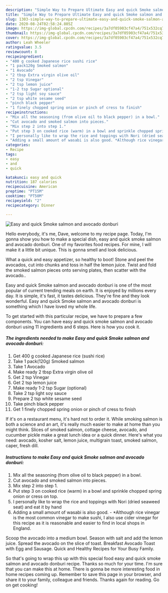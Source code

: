 ```yaml
---
description: "Simple Way to Prepare Ultimate Easy and quick Smoke salmon and avocado donburi"
title: "Simple Way to Prepare Ultimate Easy and quick Smoke salmon and avocado donburi"
slug: 1303-simple-way-to-prepare-ultimate-easy-and-quick-smoke-salmon-and-avocado-donburi
date: 2020-08-24T02:58:24.805Z
image: https://img-global.cpcdn.com/recipes/3a7df05903cf47a4/751x532cq70/easy-and-quick-smoke-salmon-and-avocado-donburi-recipe-main-photo.jpg
thumbnail: https://img-global.cpcdn.com/recipes/3a7df05903cf47a4/751x532cq70/easy-and-quick-smoke-salmon-and-avocado-donburi-recipe-main-photo.jpg
cover: https://img-global.cpcdn.com/recipes/3a7df05903cf47a4/751x532cq70/easy-and-quick-smoke-salmon-and-avocado-donburi-recipe-main-photo.jpg
author: Leah Wheeler
ratingvalue: 3.5
reviewcount: 8
recipeingredient:
- "400 g cooked Japanese rice sushi rice"
- "1 pack120g Smoked salmon"
- "1 Avocado"
- "2 tbsp Extra virgin olive oil"
- "2 tsp Vinegar"
- "2 tsp lemon juice"
- "1-2 tsp Sugar optional"
- "2 tsp light soy sauce"
- "2 tsp white sesame seed"
- "pinch black pepper"
- "1 finely chopped spring onion or pinch of cress to finish"
recipeinstructions:
- "Mix all the seasoning (from olive oil to black pepper) in a bowl."
- "Cut avocado and smoked salmon into pieces."
- "Mix step 2 into step 1."
- "Put step 3 on cooked rice (warm) in a bowl and sprinkle chopped spring onion or cress on top."
- "I personally like to wrap the rice and toppings with Nori (dried seaweed seat) and eat it by hand"
- "Adding a small amount of wasabi is also good. *Although rice vinegar is the most common vinegar to make sushi, I also use cider vinegar for this recipe as it is reasonable and easier to find in local shops in England."
categories:
- Recipe
tags:
- easy
- and
- quick

katakunci: easy and quick 
nutrition: 187 calories
recipecuisine: American
preptime: "PT15M"
cooktime: "PT50M"
recipeyield: "2"
recipecategory: Dinner

---
```



![Easy and quick Smoke salmon and avocado donburi](https://img-global.cpcdn.com/recipes/3a7df05903cf47a4/751x532cq70/easy-and-quick-smoke-salmon-and-avocado-donburi-recipe-main-photo.jpg)

Hello everybody, it's me, Dave, welcome to my recipe page. Today, I'm gonna show you how to make a special dish, easy and quick smoke salmon and avocado donburi. One of my favorites food recipes. For mine, I will make it a little bit unique. This is gonna smell and look delicious.

What a quick and easy appetizer, so healthy to boot! Stone and peel the avocados, cut into chunks and toss in half the lemon juice. Twist and fold the smoked salmon pieces onto serving plates, then scatter with the avocado..

Easy and quick Smoke salmon and avocado donburi is one of the most popular of current trending meals on earth. It is enjoyed by millions every day. It is simple, it's fast, it tastes delicious. They're fine and they look wonderful. Easy and quick Smoke salmon and avocado donburi is something which I have loved my whole life.


To get started with this particular recipe, we have to prepare a few components. You can have easy and quick smoke salmon and avocado donburi using 11 ingredients and 6 steps. Here is how you cook it.

<!--inarticleads1-->

##### The ingredients needed to make Easy and quick Smoke salmon and avocado donburi:

1. Get 400 g cooked Japanese rice (sushi rice)
1. Take 1 pack(120g) Smoked salmon
1. Take 1 Avocado
1. Make ready 2 tbsp Extra virgin olive oil
1. Get 2 tsp Vinegar
1. Get 2 tsp lemon juice
1. Make ready 1-2 tsp Sugar (optional)
1. Take 2 tsp light soy sauce
1. Prepare 2 tsp white sesame seed
1. Take pinch black pepper
1. Get 1 finely chopped spring onion or pinch of cress to finish


If it&#39;s on a restaurant menu, it&#39;s hard not to order it. While smoking salmon is both a science and an art, it&#39;s really much easier to make at home than you might think. Slices of smoked salmon, cottage cheese, avocado, and cucumber pickle make a great lunch idea or a quick dinner. Here&#39;s what you need: avocado, kosher salt, lemon juice, multigrain toast, smoked salmon, caper, fresh dill. 

<!--inarticleads2-->

##### Instructions to make Easy and quick Smoke salmon and avocado donburi:

1. Mix all the seasoning (from olive oil to black pepper) in a bowl.
1. Cut avocado and smoked salmon into pieces.
1. Mix step 2 into step 1.
1. Put step 3 on cooked rice (warm) in a bowl and sprinkle chopped spring onion or cress on top.
1. I personally like to wrap the rice and toppings with Nori (dried seaweed seat) and eat it by hand
1. Adding a small amount of wasabi is also good. - *Although rice vinegar is the most common vinegar to make sushi, I also use cider vinegar for this recipe as it is reasonable and easier to find in local shops in England.


Scoop the avocado into a medium bowl. Season with salt and add the lemon juice. Spread the avocado on the slice of toast. Breakfast Avocado Toast with Egg and Sausage. Quick and Healthy Recipes for Your Busy Family. 

So that's going to wrap this up with this special food easy and quick smoke salmon and avocado donburi recipe. Thanks so much for your time. I'm sure that you can make this at home. There is gonna be more interesting food in home recipes coming up. Remember to save this page in your browser, and share it to your family, colleague and friends. Thanks again for reading. Go on get cooking!
